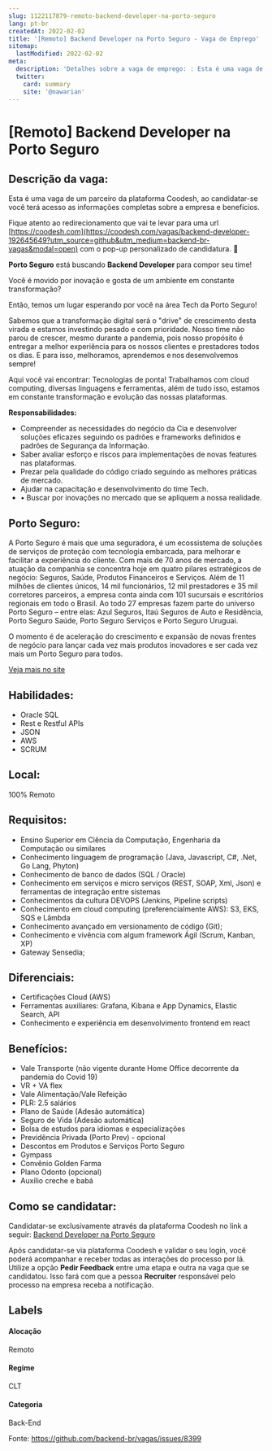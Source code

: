 ```yaml
---
slug: 1122117879-remoto-backend-developer-na-porto-seguro
lang: pt-br
createdAt: 2022-02-02
title: '[Remoto] Backend Developer na Porto Seguro - Vaga de Emprego'
sitemap:
  lastModified: 2022-02-02
meta:
  description: 'Detalhes sobre a vaga de emprego: : Esta é uma vaga de um parceiro da plataforma Coodesh, ao candidatar-se você terá acesso as informações completas sobre a empresa e benefícios.  Fique atento ao redirecionamento que vai te levar para uma url [https://coodesh.com](https://coodesh.com/vagas/backend-developer-192645649?utm_source=github&utm_medium=backend-br-vagas&modal=open) com o pop-up personalizado de candidatura. 👋 <p><strong>Porto Seguro</strong> está buscando <strong>Backend Developer </strong>para compor seu time!</p> <p>Você é movido por inovação e gosta de um ambiente em constante transformação?</p> <p>Então, temos um lugar esperando por você na área Tech da Porto Seguro!</p> <p>Sabemos que a transformação digital será o "drive" de crescimento desta virada e estamos investindo pesado e com prioridade. Nosso time não parou de crescer, mesmo durante a pandemia, pois nosso propósito é entregar a melhor experiência para os nossos clientes e prestadores todos os dias. E para isso, melhoramos, aprendemos e nos desenvolvemos sempre!</p> <p>Aqui você vai encontrar: Tecnologias de ponta! Trabalhamos com cloud computing, diversas linguagens e ferramentas, além de tudo isso, estamos em constante transformação e evolução das nossas plataformas.</p> <p><strong>Responsabilidades:</strong></p> <ul> <li>Compreender as necessidades do negócio da Cia e desenvolver soluções eficazes seguindo os padrões e frameworks definidos e padrões de Segurança da Informação.</li> <li>Saber avaliar esforço e riscos para implementações de novas features nas plataformas.</li> <li>Prezar pela qualidade do código criado seguindo as melhores práticas de mercado.</li> <li>Ajudar na capacitação e desenvolvimento do time Tech.</li> <li>• Buscar por inovações no mercado que se apliquem a nossa realidade.</li> </ul>'
  twitter:
    card: summary
    site: '@nawarian'
---
```


# [Remoto] Backend Developer na Porto Seguro

## Descrição da vaga: 
Esta é uma vaga de um parceiro da plataforma Coodesh, ao candidatar-se você terá acesso as informações completas sobre a empresa e benefícios.


Fique atento ao redirecionamento que vai te levar para uma url [https://coodesh.com](https://coodesh.com/vagas/backend-developer-192645649?utm_source=github&utm_medium=backend-br-vagas&modal=open) com o pop-up personalizado de candidatura. 👋
<p><strong>Porto Seguro</strong> está buscando <strong>Backend Developer </strong>para compor seu time!</p>
<p>Você é movido por inovação e gosta de um ambiente em constante transformação?</p>
<p>Então, temos um lugar esperando por você na área Tech da Porto Seguro!</p>
<p>Sabemos que a transformação digital será o "drive" de crescimento desta virada e estamos investindo pesado e com prioridade. Nosso time não parou de crescer, mesmo durante a pandemia, pois nosso propósito é entregar a melhor experiência para os nossos clientes e prestadores todos os dias. E para isso, melhoramos, aprendemos e nos desenvolvemos sempre!</p>
<p>Aqui você vai encontrar: Tecnologias de ponta! Trabalhamos com cloud computing, diversas linguagens e ferramentas, além de tudo isso, estamos em constante transformação e evolução das nossas plataformas.</p>
<p><strong>Responsabilidades:</strong></p>
<ul>
<li>Compreender as necessidades do negócio da Cia e desenvolver soluções eficazes seguindo os padrões e frameworks definidos e padrões de Segurança da Informação.</li>
<li>Saber avaliar esforço e riscos para implementações de novas features nas plataformas.</li>
<li>Prezar pela qualidade do código criado seguindo as melhores práticas de mercado.</li>
<li>Ajudar na capacitação e desenvolvimento do time Tech.</li>
<li>• Buscar por inovações no mercado que se apliquem a nossa realidade.</li>
</ul>

## Porto Seguro: 
 <p>A Porto Seguro é mais que uma seguradora, é um ecossistema de soluções de serviços de proteção com tecnologia embarcada, para melhorar e facilitar a experiência do cliente. Com mais de 70 anos de mercado, a atuação da companhia se concentra hoje em quatro pilares estratégicos de negócio: Seguros, Saúde, Produtos Financeiros e Serviços. Além de 11 milhões de clientes únicos, 14 mil funcionários, 12 mil prestadores e 35 mil corretores parceiros, a empresa conta ainda com 101 sucursais e escritórios regionais em todo o Brasil. Ao todo 27 empresas fazem parte do universo Porto Seguro – entre elas: Azul Seguros, Itaú Seguros de Auto e Residência, Porto Seguro Saúde, Porto Seguro Serviços e Porto Seguro Uruguai.</p>
<p>O momento é de aceleração do crescimento e expansão de novas frentes de negócio para lançar cada vez mais produtos inovadores e ser cada vez mais um Porto Seguro para todos.</p><a href='https://coodesh.com/empresas/porto-seguro-seguros'>Veja mais no site</a>

 ## Habilidades: 
 - Oracle SQL 
- Rest e Restful APIs 
- JSON 
- AWS 
- SCRUM
## Local: 
 100% Remoto
## Requisitos: 
 - Ensino Superior em Ciência da Computação, Engenharia da Computação ou similares 
- Conhecimento linguagem de programação (Java, Javascript, C#, .Net, Go Lang, Phyton) 
- Conhecimento de banco de dados (SQL / Oracle) 
- Conhecimento em serviços e micro serviços (REST, SOAP, Xml, Json) e ferramentas de integração entre sistemas 
- Conhecimentos da cultura DEVOPS (Jenkins, Pipeline scripts) 
- Conhecimento em cloud computing (preferencialmente AWS): S3, EKS, SQS e Lâmbda 
- Conhecimento avançado em versionamento de código (Git); 
- Conhecimento e vivência com algum framework Ágil (Scrum, Kanban, XP) 
- Gateway Sensedia;
## Diferenciais: 
 - Certificações Cloud (AWS) 
- Ferramentas auxiliares: Grafana, Kibana e App Dynamics, Elastic Search, API 
- Conhecimento e experiência em desenvolvimento frontend em react
## Benefícios: 
 - Vale Transporte (não vigente durante Home Office decorrente da pandemia do Covid 19)  
- VR + VA flex 
- Vale Alimentação/Vale Refeição 
- PLR: 2.5 salários 
- Plano de Saúde (Adesão automática) 
- Seguro de Vida (Adesão automática) 
- Bolsa de estudos para idiomas e especializações 
- Previdência Privada (Porto Prev) - opcional 
- Descontos em Produtos e Serviços Porto Seguro 
- Gympass 
- Convênio Golden Farma 
- Plano Odonto (opcional) 
- Auxílio creche e babá
## Como se candidatar:
Candidatar-se exclusivamente através da plataforma Coodesh no link a seguir: [Backend Developer na Porto Seguro](https://coodesh.com/vagas/backend-developer-192645649?utm_source=github&utm_medium=backend-br-vagas&modal=open)


Após candidatar-se via plataforma Coodesh e validar o seu login, você poderá acompanhar e receber todas as interações do processo por lá. Utilize a opção **Pedir Feedback** entre uma etapa e outra na vaga que se candidatou. Isso fará com que a pessoa **Recruiter** responsável pelo processo na empresa receba a notificação.
## Labels
#### Alocação
Remoto
#### Regime
CLT
#### Categoria
Back-End

Fonte: https://github.com/backend-br/vagas/issues/8399